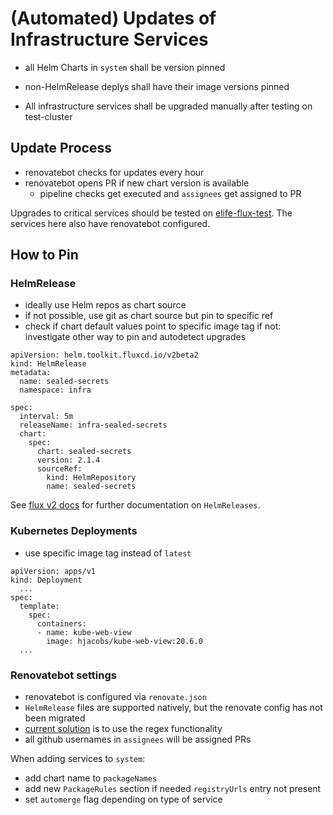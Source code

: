 
(Automated) Updates of Infrastructure Services
==============================================

- all Helm Charts in `system` shall be version pinned
- non-HelmRelease deplys shall have their image versions pinned

- All infrastructure services shall be upgraded manually after testing on test-cluster

Update Process
--------------

- renovatebot checks for updates every hour
- renovatebot opens PR if new chart version is available
  - pipeline checks get executed
    and `assignees` get assigned to PR

Upgrades to critical services should be tested on [elife-flux-test](https://github.com/elifesciences/elife-flux-test).
The services here also have renovatebot configured.


How to Pin
----------

### HelmRelease

- ideally use Helm repos as chart source
- if not possible, use git as chart source but pin to specific ref
- check if chart default values point to specific image tag
  if not: investigate other way to pin and autodetect upgrades

```
apiVersion: helm.toolkit.fluxcd.io/v2beta2
kind: HelmRelease
metadata:
  name: sealed-secrets
  namespace: infra

spec:
  interval: 5m
  releaseName: infra-sealed-secrets
  chart:
    spec:
      chart: sealed-secrets
      version: 2.1.4
      sourceRef:
        kind: HelmRepository
        name: sealed-secrets
```

See [flux v2 docs](https://fluxcd.io/docs/components/helm/helmreleases/) for further documentation on `HelmReleases`.


### Kubernetes Deployments

- use specific image tag instead of `latest`

```
apiVersion: apps/v1
kind: Deployment
  ...
spec:
  template:
    spec:
      containers:
      - name: kube-web-view
        image: hjacobs/kube-web-view:20.6.0
  ...
```

### Renovatebot settings

- renovatebot is configured via `renovate.json`
- `HelmRelease` files are supported natively, but the renovate config has not been migrated
- [current solution](https://kubernetes-charts.storage.googleapis.com/) is to use the regex functionality
- all github usernames in `assignees` will be assigned PRs

When adding services to `system`:

- add chart name to `packageNames`
- add new `PackageRules` section if needed `registryUrls` entry not present
- set `automerge` flag depending on type of service
